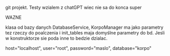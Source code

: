 git projekt. Testy wzialem z chatGPT wiec nie sa do konca super


WAZNE

klasa od bazy danych DatabaseService, KorpoManager ma jako parametry tez rzeczy do poalczenia i init_tables maja domyślne parametry do bd.
Jesli w konstruktorze sie poda inne to bedzie dzialac.

host="localhost", user="root", password="maslo", database="korpo"

